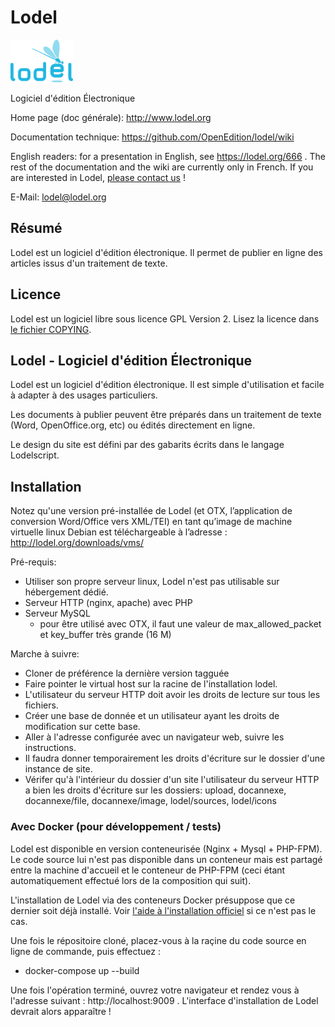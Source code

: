 Lodel 
=====

<img src="https://github.com/OpenEdition/lodel/blob/master/share/images/lodel_couleur.png" width="100">

Logiciel d'édition Électronique

Home page (doc générale): http://www.lodel.org

Documentation technique: https://github.com/OpenEdition/lodel/wiki

English readers: for a presentation in English, see https://lodel.org/666 . The rest of the documentation and the wiki are currently only in French. If you are interested in Lodel, [please contact us](lodel@lodel.org) !  
    
E-Mail: lodel@lodel.org

Résumé
-------

Lodel est un logiciel d'édition électronique. Il permet de publier en ligne des articles issus d'un traitement de texte.


Licence
-------

Lodel est un logiciel libre sous licence GPL Version 2. Lisez la licence dans [le fichier COPYING](https://github.com/OpenEdition/lodel/blob/master/COPYING).


Lodel - Logiciel d'édition Électronique
----------------------------------------

Lodel est un logiciel d'édition électronique. Il est simple d'utilisation et
facile à adapter à des usages particuliers.

Les documents à publier peuvent être préparés dans un traitement de texte (Word,
OpenOffice.org, etc) ou édités directement en ligne.

Le design du site est défini par des gabarits écrits dans le langage Lodelscript.

Installation
------------

Notez qu'une version pré-installée de Lodel (et OTX, l’application de conversion Word/Office vers XML/TEI) en tant qu’image de machine virtuelle linux Debian est téléchargeable à l’adresse : http://lodel.org/downloads/vms/

Pré-requis:
  - Utiliser son propre serveur linux, Lodel n'est pas utilisable sur hébergement dédié.
  - Serveur HTTP (nginx, apache) avec PHP
  - Serveur MySQL
    - pour être utilisé avec OTX, il faut une valeur de max_allowed_packet et key_buffer très grande (16 M)


Marche à suivre:
  - Cloner de préférence la dernière version tagguée
  - Faire pointer le virtual host sur la racine de l'installation lodel.
  - L'utilisateur du serveur HTTP doit avoir les droits de lecture sur tous les fichiers.
  - Créer une base de donnée et un utilisateur ayant les droits de modification sur cette base.
  - Aller à l'adresse configurée avec un navigateur web, suivre les instructions.
  - Il faudra donner temporairement les droits d'écriture sur le dossier d'une instance de site.
  - Vérifer qu'à l'intérieur du dossier d'un site l'utilisateur du serveur HTTP a bien les droits d'écriture sur les dossiers:
      upload, docannexe, docannexe/file, docannexe/image, lodel/sources, lodel/icons
      
      

### Avec Docker (pour développement / tests) ###

Lodel est disponible en version conteneurisée (Nginx + Mysql + PHP-FPM). Le code 
source lui n'est pas disponible dans un conteneur mais est partagé entre la machine
d'accueil et le conteneur de PHP-FPM (ceci étant automatiquement effectué lors de la
composition qui suit).

L'installation de Lodel via des conteneurs Docker présuppose que ce dernier soit 
déjà installé. Voir [l'aide à l'installation officiel](https://docs.docker.com/engine/installation/)
si ce n'est pas le cas.

Une fois le répositoire cloné, placez-vous à la raçine du code source en ligne de 
commande, puis effectuez :
  - docker-compose up --build
  
  Une fois l'opération terminé, ouvrez votre navigateur et rendez vous à l'adresse 
  suivant : http://localhost:9009 . L'interface d'installation de Lodel devrait alors
  apparaître !

